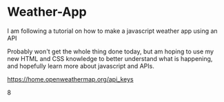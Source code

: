 # Weather-App
I am following a tutorial on how to make a javascript weather app using an API

Probably won't get the whole thing done today, but am hoping to use my new HTML and CSS knowledge to better understand what is happening, and hopefully learn more about javascript and APIs.

https://home.openweathermap.org/api_keys

8
